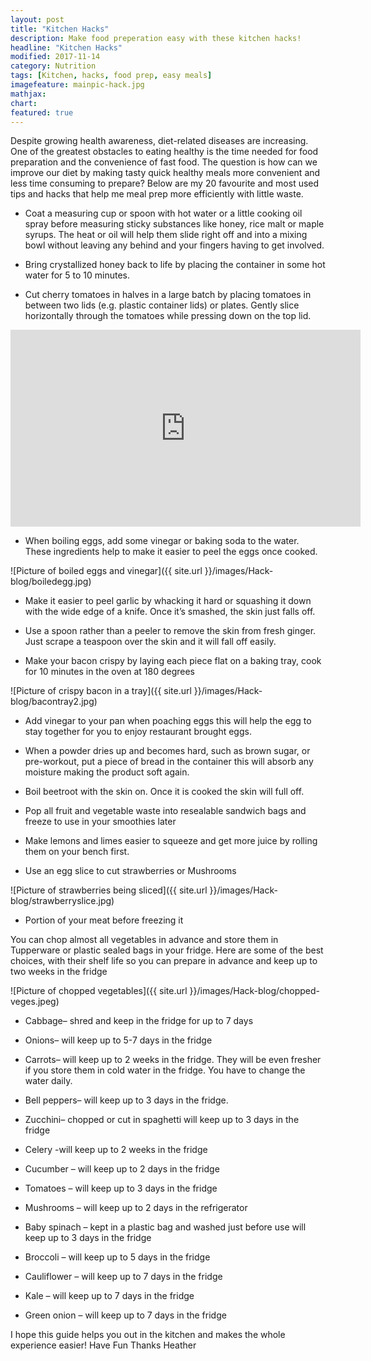 ```yaml
---
layout: post
title: "Kitchen Hacks"
description: Make food preperation easy with these kitchen hacks!
headline: "Kitchen Hacks"
modified: 2017-11-14
category: Nutrition
tags: [Kitchen, hacks, food prep, easy meals]
imagefeature: mainpic-hack.jpg
mathjax: 
chart:
featured: true
---
```


<style>



</style>

Despite growing health awareness, diet-related diseases are increasing. One of the greatest obstacles to eating healthy is the time needed for food preparation and the convenience of fast food.
The question is how can we improve our diet by making tasty quick healthy meals more convenient and less time consuming to prepare?
 Below are my 20 favourite and most used tips and hacks that help me meal prep more efficiently with little waste.

+	Coat a measuring cup or spoon with hot water or a little cooking oil spray before measuring sticky substances like honey, rice malt or maple syrups. The heat or oil will help them slide right off and into a mixing bowl without leaving any behind and your fingers having to get involved.

+	Bring crystallized honey back to life by placing the container in some hot water for 5 to 10 minutes.

+	Cut cherry tomatoes in halves in a large batch by placing tomatoes in between two lids (e.g. plastic container lids) or plates. 
Gently slice horizontally through the tomatoes while pressing down on the top lid.

<iframe width="560" height="315" src="https://www.youtube.com/embed/uKr6fCLK2MA" frameborder="0" gesture="media" allowfullscreen></iframe>

+	When boiling eggs, add some vinegar or baking soda to the water. These ingredients help to make it easier to peel the eggs once 
cooked.

![Picture of boiled eggs and vinegar]({{ site.url }}/images/Hack-blog/boiledegg.jpg)

+	Make it easier to peel garlic by whacking it hard or squashing it down with the wide edge of a knife. Once it’s smashed, the skin just falls off.

+	Use a spoon rather than a peeler to remove the skin from fresh ginger. Just scrape a teaspoon over the skin and it will fall off easily.

+	Make your bacon crispy by laying each piece flat on a baking tray, cook for 10 minutes in the oven at 180 degrees

![Picture of crispy bacon in a tray]({{ site.url }}/images/Hack-blog/bacontray2.jpg)

+	Add vinegar to your pan when poaching eggs this will help the egg to stay together for you to enjoy restaurant brought eggs.

+	When a powder dries up and becomes hard, such as brown sugar, or pre-workout, put a piece of bread in the container this will absorb any moisture making the product soft again.

+	Boil beetroot with the skin on. Once it is cooked the skin will full off.

+	Pop all fruit and vegetable waste into resealable sandwich bags and freeze to use in your smoothies later

+	Make lemons and limes easier to squeeze and get more juice by rolling them on your bench first.

+	Use an egg slice to cut strawberries or Mushrooms

![Picture of strawberries being sliced]({{ site.url }}/images/Hack-blog/strawberryslice.jpg)

+	Portion of your meat before freezing it

You can chop almost all vegetables in advance and store them in Tupperware or plastic sealed bags in your fridge. Here are some of the best choices, with their shelf life so you can prepare in advance and keep up to two weeks in the fridge

![Picture of chopped vegetables]({{ site.url }}/images/Hack-blog/chopped-veges.jpeg)

+	Cabbage– shred and keep in the fridge for up to 7 days

+	Onions– will keep up to 5-7 days in the fridge

+	Carrots– will keep up to 2 weeks in the fridge. They will be even fresher if you store them in cold water in the fridge. You have to change the water daily.

+	Bell peppers– will keep up to 3 days in the fridge.

+	Zucchini– chopped or cut in spaghetti will keep up to 3 days in the fridge

+	Celery -will keep up to 2 weeks in the fridge

+	Cucumber – will keep up to 2 days in the fridge

+	Tomatoes – will keep up to 3 days in the fridge

+	Mushrooms – will keep up to 2 days in the refrigerator

+	Baby spinach – kept in a plastic bag and washed just before use will keep up to 3 days in the fridge

+	Broccoli – will keep up to 5 days in the fridge

+	Cauliflower – will keep up to 7 days in the fridge

+	Kale – will keep up to 7 days in the fridge

+	Green onion – will keep up to 7 days in the fridge

I hope this guide helps you out in the kitchen and makes the whole experience easier! 
Have Fun Thanks Heather


